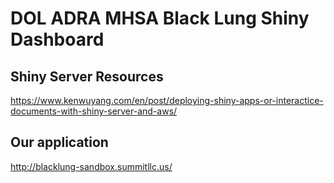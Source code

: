 # DOL ADRA MHSA Black Lung Shiny Dashboard

## Shiny Server Resources 
https://www.kenwuyang.com/en/post/deploying-shiny-apps-or-interactice-documents-with-shiny-server-and-aws/

## Our application 
http://blacklung-sandbox.summitllc.us/
